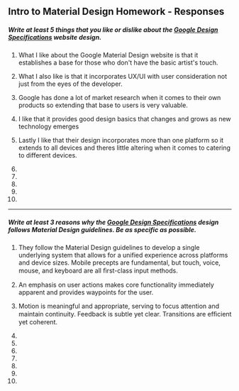 ## Intro to Material Design Homework - Responses


##### Write at least 5 things that you like or dislike about the [Google Design Specifications](https://www.google.com/design/spec/material-design/introduction.html) website design.

1. What I like about the Google Material Design website is that it establishes a base for those who don't have the basic artist's touch.

2. What I also like is that it incorporates UX/UI with user consideration not just from the eyes of the developer.

3. Google has done a lot of market research when it comes to their own products so extending that base to users is very valuable.  

4. I like that it provides good design basics that changes and grows as new technology emerges

5. Lastly I like that their design incorporates more than one platform so it extends to all devices and theres little altering when it comes to catering to different devices.

6.

7.

8.

9.

10.

---

##### Write at least 3 reasons why the [Google Design Specifications](https://www.google.com/design/spec/material-design/introduction.html) design follows Material Design guidelines. Be as specific as possible.

1. They follow the Material Design guidelines to develop a single underlying system that allows for a unified experience across platforms and device sizes. Mobile precepts are fundamental, but touch, voice, mouse, and keyboard are all ﬁrst-class input methods.

2. An emphasis on user actions makes core functionality immediately apparent and provides waypoints for the user.

3. Motion is meaningful and appropriate, serving to focus attention and maintain continuity. Feedback is subtle yet clear. Transitions are efﬁcient yet coherent.

4.

5.

6.

7.

8.

9.

10.

